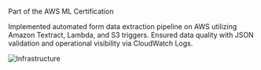 Part of the AWS ML Certification

Implemented automated form data extraction pipeline on AWS utilizing Amazon Textract, Lambda, and S3 triggers. Ensured data quality with JSON validation and operational visibility via CloudWatch Logs.


![Infrastructure](https://github.com/marlhex/AmazonTextract_DocsTextExtraction/assets/4165637/b2f4f79d-350b-435b-b488-bef6aec10753)
